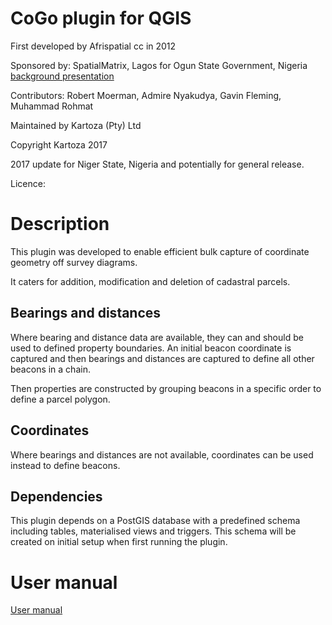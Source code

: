 # CoGo plugin for QGIS

First developed by Afrispatial cc in 2012

Sponsored by: SpatialMatrix, Lagos for Ogun State Government, Nigeria [background presentation](https://drive.google.com/file/d/0B2pxNIZQUjL1TW5wR00zVC1aUjA/view?usp=sharing)

Contributors: Robert Moerman, Admire Nyakudya, Gavin Fleming, Muhammad Rohmat 

Maintained by Kartoza (Pty) Ltd 

Copyright Kartoza 2017

2017 update for Niger State, Nigeria and potentially for general release. 

Licence:

# Description

This plugin was developed to enable efficient bulk capture of coordinate geometry off survey diagrams. 

It caters for addition, modification and deletion of cadastral parcels.

## Bearings and distances

Where bearing and distance data are available, they can and should be used to defined property boundaries. An initial beacon coordinate is captured and then bearings and distances are captured to define all other beacons in a chain. 

Then properties are constructed by grouping beacons in a specific order to define a parcel polygon. 

## Coordinates

Where bearings and distances are not available, coordinates can be used instead to define beacons. 

## Dependencies

This plugin depends on a PostGIS database with a predefined schema including tables, materialised views and triggers. This schema will be created on initial setup when first running the plugin.  

# User manual

[User manual](http://goo.gl/CY9TYn)



